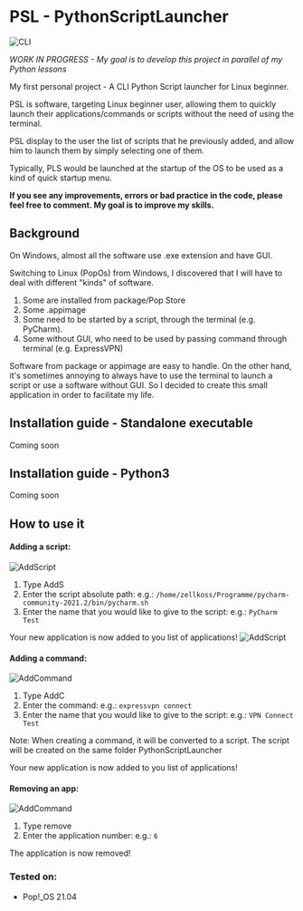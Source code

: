 # PSL - PythonScriptLauncher

![CLI](https://raw.githubusercontent.com/zellko/PSL-PythonScriptLauncher/main/Documentation/cli.png)

_WORK IN PROGRESS - My goal is to develop this project in parallel of my Python lessons_

My first personal project - A CLI Python Script launcher for Linux beginner.

PSL is software, targeting Linux beginner user, allowing them to quickly launch their applications/commands or scripts without the need of using the terminal.

PSL display to the user the list of scripts that he previously added, and allow him to launch them by simply selecting one of them.

Typically, PLS would be launched at the startup of the OS to be used as a kind of quick startup menu.

**If you see any improvements, errors or bad practice in the code, please feel free to comment. My goal is to improve my skills.**

## Background
On Windows, almost all the software use .exe extension and have GUI. 

Switching to Linux (PopOs) from Windows, I discovered that I will have to deal with different "kinds" of software.

1. Some are installed from package/Pop Store
2. Some .appimage
3. Some need to be started by a script, through the terminal (e.g. PyCharm).
4. Some without GUI, who need to be used by passing command through terminal (e.g. ExpressVPN)

Software from package or appimage are easy to handle. On the other hand, it's sometimes annoying to always have to use the terminal to launch a script or use a software without GUI. So I decided to create this small application in order to facilitate my life.

## Installation guide - Standalone executable
Coming soon

## Installation guide - Python3
Coming soon

## How to use it

#### Adding a script:
![AddScript](https://raw.githubusercontent.com/zellko/PSL-PythonScriptLauncher/main/Documentation/add_s_0.png)
1. Type AddS
2. Enter the script absolute path: e.g.: `/home/zellkoss/Programme/pycharm-community-2021.2/bin/pycharm.sh`
3. Enter the name that you would like to give to the script:  e.g.: `PyCharm Test`

Your new application is now added to you list of applications!
![AddScript](https://raw.githubusercontent.com/zellko/PSL-PythonScriptLauncher/main/Documentation/add_s.png)

#### Adding a command:
![AddCommand](https://raw.githubusercontent.com/zellko/PSL-PythonScriptLauncher/main/Documentation/add_c_0.png)
1. Type AddC
2. Enter the command: e.g.: `expressvpn connect`
3. Enter the name that you would like to give to the script:  e.g.: `VPN Connect Test`

Note: When creating a command, it will be converted to a script. The script will be created on the same folder PythonScriptLauncher

Your new application is now added to you list of applications!

#### Removing an app:
![AddCommand](https://raw.githubusercontent.com/zellko/PSL-PythonScriptLauncher/main/Documentation/remove_0.png)
1. Type remove
2. Enter the application number: e.g.: `6`

The application is now removed!

### Tested on:
- Pop!_OS 21.04



